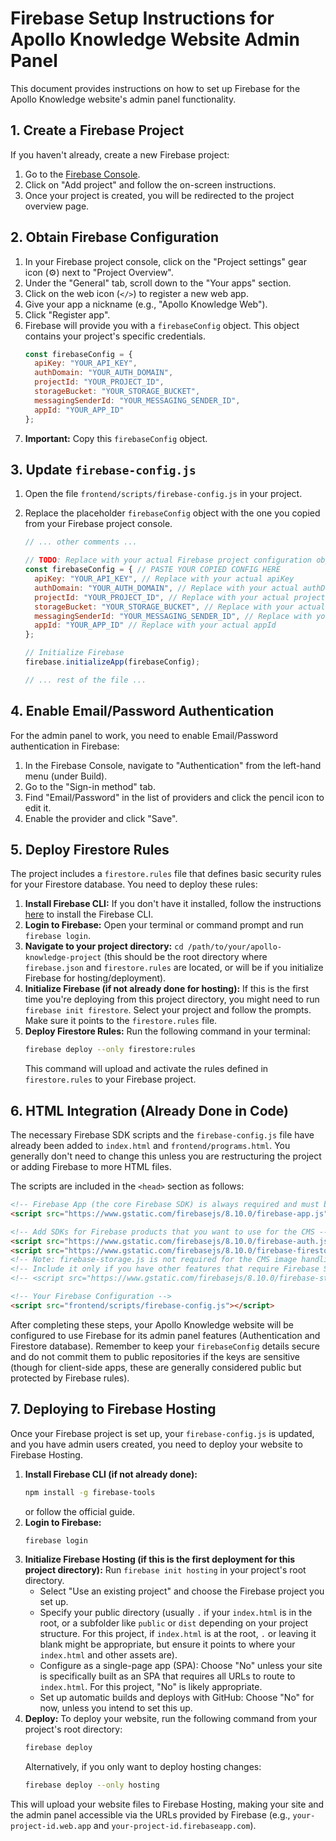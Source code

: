 # Firebase Setup Instructions for Apollo Knowledge Website Admin Panel

This document provides instructions on how to set up Firebase for the Apollo Knowledge website's admin panel functionality.

## 1. Create a Firebase Project

If you haven't already, create a new Firebase project:

1.  Go to the [Firebase Console](https://console.firebase.google.com/).
2.  Click on "Add project" and follow the on-screen instructions.
3.  Once your project is created, you will be redirected to the project overview page.

## 2. Obtain Firebase Configuration

1.  In your Firebase project console, click on the "Project settings" gear icon (⚙️) next to "Project Overview".
2.  Under the "General" tab, scroll down to the "Your apps" section.
3.  Click on the web icon (`</>`) to register a new web app.
4.  Give your app a nickname (e.g., "Apollo Knowledge Web").
5.  Click "Register app".
6.  Firebase will provide you with a `firebaseConfig` object. This object contains your project's specific credentials.
    ```javascript
    const firebaseConfig = {
      apiKey: "YOUR_API_KEY",
      authDomain: "YOUR_AUTH_DOMAIN",
      projectId: "YOUR_PROJECT_ID",
      storageBucket: "YOUR_STORAGE_BUCKET",
      messagingSenderId: "YOUR_MESSAGING_SENDER_ID",
      appId: "YOUR_APP_ID"
    };
    ```
7.  **Important:** Copy this `firebaseConfig` object.

## 3. Update `firebase-config.js`

1.  Open the file `frontend/scripts/firebase-config.js` in your project.
2.  Replace the placeholder `firebaseConfig` object with the one you copied from your Firebase project console.

    ```javascript
    // ... other comments ...

    // TODO: Replace with your actual Firebase project configuration object
    const firebaseConfig = { // PASTE YOUR COPIED CONFIG HERE
      apiKey: "YOUR_API_KEY", // Replace with your actual apiKey
      authDomain: "YOUR_AUTH_DOMAIN", // Replace with your actual authDomain
      projectId: "YOUR_PROJECT_ID", // Replace with your actual projectId
      storageBucket: "YOUR_STORAGE_BUCKET", // Replace with your actual storageBucket
      messagingSenderId: "YOUR_MESSAGING_SENDER_ID", // Replace with your actual messagingSenderId
      appId: "YOUR_APP_ID" // Replace with your actual appId
    };

    // Initialize Firebase
    firebase.initializeApp(firebaseConfig);

    // ... rest of the file ...
    ```

## 4. Enable Email/Password Authentication

For the admin panel to work, you need to enable Email/Password authentication in Firebase:

1.  In the Firebase Console, navigate to "Authentication" from the left-hand menu (under Build).
2.  Go to the "Sign-in method" tab.
3.  Find "Email/Password" in the list of providers and click the pencil icon to edit it.
4.  Enable the provider and click "Save".

## 5. Deploy Firestore Rules

The project includes a `firestore.rules` file that defines basic security rules for your Firestore database. You need to deploy these rules:

1.  **Install Firebase CLI:** If you don't have it installed, follow the instructions [here](https://firebase.google.com/docs/cli#setup_login_and_test) to install the Firebase CLI.
2.  **Login to Firebase:** Open your terminal or command prompt and run `firebase login`.
3.  **Navigate to your project directory:** `cd /path/to/your/apollo-knowledge-project` (this should be the root directory where `firebase.json` and `firestore.rules` are located, or will be if you initialize Firebase for hosting/deployment).
4.  **Initialize Firebase (if not already done for hosting):** If this is the first time you're deploying from this project directory, you might need to run `firebase init firestore`. Select your project and follow the prompts. Make sure it points to the `firestore.rules` file.
5.  **Deploy Firestore Rules:** Run the following command in your terminal:
    ```bash
    firebase deploy --only firestore:rules
    ```
    This command will upload and activate the rules defined in `firestore.rules` to your Firebase project.

## 6. HTML Integration (Already Done in Code)

The necessary Firebase SDK scripts and the `firebase-config.js` file have already been added to `index.html` and `frontend/programs.html`. You generally don't need to change this unless you are restructuring the project or adding Firebase to more HTML files.

The scripts are included in the `<head>` section as follows:

```html
<!-- Firebase App (the core Firebase SDK) is always required and must be listed first -->
<script src="https://www.gstatic.com/firebasejs/8.10.0/firebase-app.js"></script>

<!-- Add SDKs for Firebase products that you want to use for the CMS -->
<script src="https://www.gstatic.com/firebasejs/8.10.0/firebase-auth.js"></script>
<script src="https://www.gstatic.com/firebasejs/8.10.0/firebase-firestore.js"></script>
<!-- Note: firebase-storage.js is not required for the CMS image handling if using external URLs. -->
<!-- Include it only if you have other features that require Firebase Storage. -->
<!-- <script src="https://www.gstatic.com/firebasejs/8.10.0/firebase-storage.js"></script> -->

<!-- Your Firebase Configuration -->
<script src="frontend/scripts/firebase-config.js"></script>
```

After completing these steps, your Apollo Knowledge website will be configured to use Firebase for its admin panel features (Authentication and Firestore database). Remember to keep your `firebaseConfig` details secure and do not commit them to public repositories if the keys are sensitive (though for client-side apps, these are generally considered public but protected by Firebase rules).

## 7. Deploying to Firebase Hosting

Once your Firebase project is set up, your `firebase-config.js` is updated, and you have admin users created, you need to deploy your website to Firebase Hosting.

1.  **Install Firebase CLI (if not already done):**
    ```bash
    npm install -g firebase-tools
    ```
    or follow the official guide.
2.  **Login to Firebase:**
    ```bash
    firebase login
    ```
3.  **Initialize Firebase Hosting (if this is the first deployment for this project directory):**
    Run `firebase init hosting` in your project's root directory.
    *   Select "Use an existing project" and choose the Firebase project you set up.
    *   Specify your public directory (usually `.` if your `index.html` is in the root, or a subfolder like `public` or `dist` depending on your project structure. For this project, if `index.html` is at the root, `.` or leaving it blank might be appropriate, but ensure it points to where your `index.html` and other assets are).
    *   Configure as a single-page app (SPA): Choose "No" unless your site is specifically built as an SPA that requires all URLs to route to `index.html`. For this project, "No" is likely appropriate.
    *   Set up automatic builds and deploys with GitHub: Choose "No" for now, unless you intend to set this up.
4.  **Deploy:**
    To deploy your website, run the following command from your project's root directory:
    ```bash
    firebase deploy
    ```
    Alternatively, if you only want to deploy hosting changes:
    ```bash
    firebase deploy --only hosting
    ```

This will upload your website files to Firebase Hosting, making your site and the admin panel accessible via the URLs provided by Firebase (e.g., `your-project-id.web.app` and `your-project-id.firebaseapp.com`).
